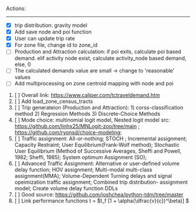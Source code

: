 Actions:

---

* [X] trip distribution: gravity model
* [X] Add save node and poi function
* [X] User can update trip rate
* [X] For zone file, change id to zone_id
* [ ] Production and Attraction calculation: if poi exits, calculate poi based demand. elif activity node exist, calculate activity_node based demand, else, 0
* [ ] The calculated demands value are small -> change to 'reasonable' values
* [ ] Add multiprocessing on zone centroid mapping with node and poi

1. [ ] Overall link: https://www.caliper.com/tctraveldemand.htm
2. [ ] Add load_zone_census_tracts
3. [ ] Trip generateion (Production and Attraction): 1) corss-classification method  2) Regression Methods  3) Discrete-Choice Methods
4. [ ] Mode choice: multinomial logit model, Nested logit model
    src: https://github.com/linhx25/MNLogit-zoo/tree/main ; https://github.com/ryonsd/choice-modeling;
5. [ ] Traffic assignment: All-or-nothing; STOCH ; Incremental assignment; Capacity Restraint; User  Equilibrium(Frank-Wolf method); Stochastic User Equilibrium (Method of Successive Averages, Sheffi and Powell, 1982; Sheffi, 1985); System optimum Assignment (SO);
6. [ ] Advanced Traffic Assignment: Alternative or user-defined volume delay function; HOV assignment; Multi-modal multi-class assignment(MMA);  Volume-Dependent Turning delays and signal opeimization traffic assignment; Combined trip distribution- assignment model; Create volume delay function DDLs
7. [ ] Good source: https://github.com/joshchea/python-tdm/tree/master
8. [ ] Link performance functions  t = $t_f [1 + \alpha(\dfrac{v}{c})^\beta)] $
